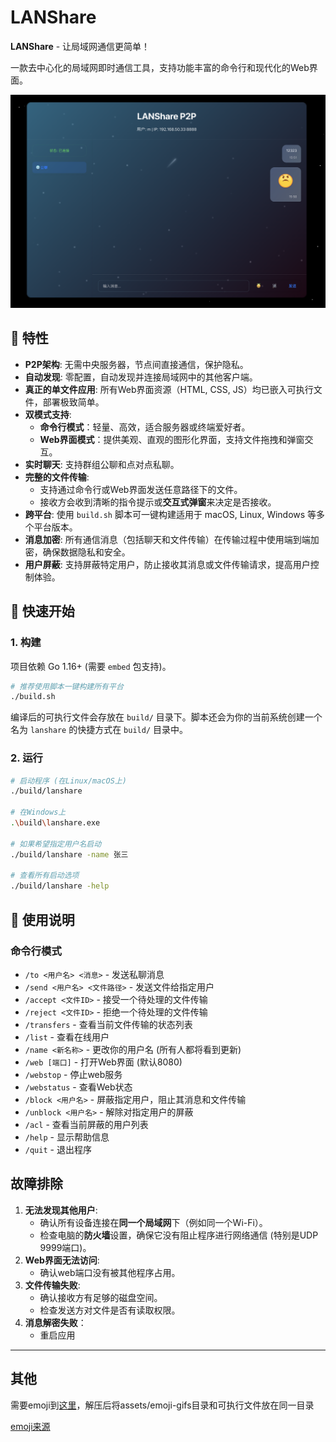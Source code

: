 # LANShare

**LANShare** - 让局域网通信更简单！

一款去中心化的局域网即时通信工具，支持功能丰富的命令行和现代化的Web界面。

![](./img/webui.png)

## 🌟 特性

- **P2P架构**: 无需中央服务器，节点间直接通信，保护隐私。
- **自动发现**: 零配置，自动发现并连接局域网中的其他客户端。
- **真正的单文件应用**: 所有Web界面资源（HTML, CSS, JS）均已嵌入可执行文件，部署极致简单。
- **双模式支持**: 
  - **命令行模式**：轻量、高效，适合服务器或终端爱好者。
  - **Web界面模式**：提供美观、直观的图形化界面，支持文件拖拽和弹窗交互。
- **实时聊天**: 支持群组公聊和点对点私聊。
- **完整的文件传输**: 
  - 支持通过命令行或Web界面发送任意路径下的文件。
  - 接收方会收到清晰的指令提示或**交互式弹窗**来决定是否接收。
- **跨平台**: 使用 `build.sh` 脚本可一键构建适用于 macOS, Linux, Windows 等多个平台版本。
- **消息加密**: 所有通信消息（包括聊天和文件传输）在传输过程中使用端到端加密，确保数据隐私和安全。
- **用户屏蔽**: 支持屏蔽特定用户，防止接收其消息或文件传输请求，提高用户控制体验。

## 🚀 快速开始

### 1. 构建

项目依赖 Go 1.16+ (需要 `embed` 包支持)。

```bash
# 推荐使用脚本一键构建所有平台
./build.sh
```
编译后的可执行文件会存放在 `build/` 目录下。脚本还会为你的当前系统创建一个名为 `lanshare` 的快捷方式在 `build/` 目录中。

### 2. 运行

```bash
# 启动程序 (在Linux/macOS上)
./build/lanshare

# 在Windows上
.\build\lanshare.exe

# 如果希望指定用户名启动
./build/lanshare -name 张三

# 查看所有启动选项
./build/lanshare -help
```

## 📖 使用说明

### 命令行模式

- `/to <用户名> <消息>` - 发送私聊消息
- `/send <用户名> <文件路径>` - 发送文件给指定用户
- `/accept <文件ID>` - 接受一个待处理的文件传输
- `/reject <文件ID>` - 拒绝一个待处理的文件传输
- `/transfers` - 查看当前文件传输的状态列表
- `/list` - 查看在线用户
- `/name <新名称>` - 更改你的用户名 (所有人都将看到更新)
- `/web [端口]` - 打开Web界面 (默认8080)
- `/webstop` - 停止web服务
- `/webstatus` - 查看Web状态
- `/block <用户名>` - 屏蔽指定用户，阻止其消息和文件传输
- `/unblock <用户名>` - 解除对指定用户的屏蔽
- `/acl` - 查看当前屏蔽的用户列表
- `/help` - 显示帮助信息
- `/quit` - 退出程序

## 故障排除

1. **无法发现其他用户**:
   - 确认所有设备连接在**同一个局域网**下（例如同一个Wi-Fi）。
   - 检查电脑的**防火墙**设置，确保它没有阻止程序进行网络通信 (特别是UDP 9999端口)。
2. **Web界面无法访问**:
   - 确认web端口没有被其他程序占用。
3. **文件传输失败**:
   - 确认接收方有足够的磁盘空间。
   - 检查发送方对文件是否有读取权限。
4. **消息解密失败**：
   - 重启应用

---

## 其他

需要emoji到[这里](https://github.com/ByteMini/telegram-emoji-gifs/releases/download/1.0.0/emoji.zip)，解压后将assets/emoji-gifs目录和可执行文件放在同一目录

[emoji来源](https://github.com/goforbg/telegram-emoji-gifs)

